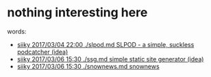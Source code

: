# nothing interesting here

words:
 * [siiky	2017/03/04 22:00	./slpod.md	SLPOD - a simple, suckless podcatcher (idea)](words/slpod.html)
 * [siiky	2017/03/06 15:30	./ssg.md	simple static site generator (idea)](words/ssg.html)
 * [siiky	2017/03/06 15:30	./snownews.md	snownews](words/snownews.html)
